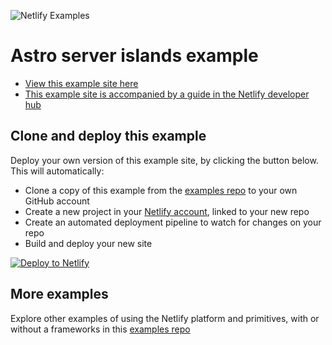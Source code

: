 <!-- TODO: UPDATE LINKS -->
[View this example site here]:https://example-astro-server-islands.netlify.app/
[This example site is accompanied by a guide in the Netlify developer hub]:https://developers.netlify.com/
[Deploy to Netlify]:https://app.netlify.com/start/deploy?repository=https://github.com/netlify/examples/&create_from_path=examples/frameworks/astro-server-islands&utm_campaign=dx-examples


![Netlify Examples](https://github.com/netlify/examples/assets/5865/4145aa2f-b915-404f-af02-deacee24f7bf)

# Astro server islands example 

- [View this example site here]
- [This example site is accompanied by a guide in the Netlify developer hub]


## Clone and deploy this example

Deploy your own version of this example site, by clicking the button below. This will automatically:

- Clone a copy of this example from the [examples repo](https://github.com/netlify/examples) to your own GitHub account
- Create a new project in your [Netlify account](https://app.netlify.com/?utm_medium=social&utm_source=github&utm_campaign=devex-ph&utm_content=devex-examples), linked to your new repo
- Create an automated deployment pipeline to watch for changes on your repo
- Build and deploy your new site

[![Deploy to Netlify](https://www.netlify.com/img/deploy/button.svg)][Deploy to Netlify]


## More examples

Explore other examples of using the Netlify platform and primitives, with or without a frameworks in this [examples repo](https://github.com/netlify/examples)

